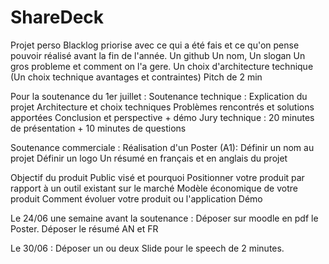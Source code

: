 # ShareDeck
Projet perso
Blacklog priorise avec ce qui a été fais et ce qu'on pense pouvoir réalisé avant la fin de l'année.
Un github
Un nom, Un slogan
Un gros probleme et comment on l'a gere.
Un choix d'architecture technique (Un choix technique avantages et contraintes)
Pitch de 2 min

Pour la soutenance du 1er juillet :
  Soutenance technique :
Explication du projet
Architecture et choix techniques
Problèmes rencontrés et solutions apportées
Conclusion et perspective + démo
Jury technique : 20 minutes de présentation + 10 minutes de questions

  Soutenance commerciale :
Réalisation d'un Poster  (A1):
Définir un nom au projet
Définir un logo
Un résumé en français et en anglais du projet

Objectif du produit
Public visé et pourquoi
Positionner votre produit par rapport à un outil existant sur le marché
Modèle économique de votre produit
Comment évoluer votre produit ou l'application
Démo

Le 24/06 une semaine avant la soutenance :
Déposer sur moodle en pdf le Poster.
Déposer le résumé AN et FR

Le 30/06 : Déposer un ou deux Slide pour le speech de 2 minutes.
